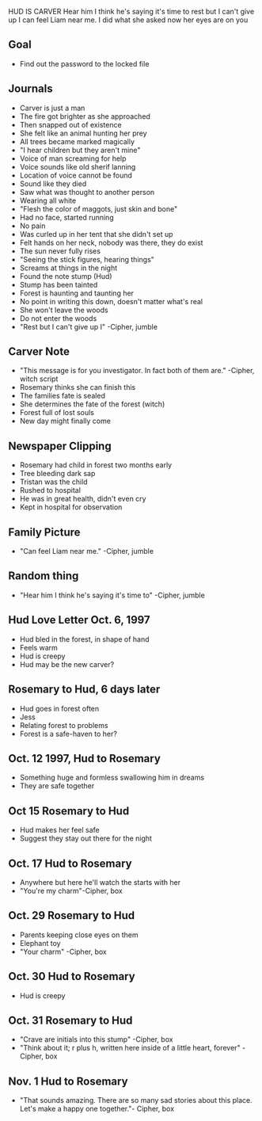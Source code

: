 HUD IS CARVER
Hear him I think he's saying it's time to rest but I can't give up I can feel Liam near me.
I did what she asked now her eyes are on you

## Goal
- Find out the password to the locked file

## Journals
- Carver is just a man
- The fire got brighter as she approached
- Then snapped out of existence
- She felt like an animal hunting her prey
- All trees became marked magically
- "I hear children but they aren't mine"
- Voice of man screaming for help
- Voice sounds like old sherif lanning
- Location of voice cannot be found
- Sound like they died
- Saw what was thought to another person
- Wearing all white
- "Flesh the color of maggots, just skin and bone"
- Had no face, started running
- No pain
- Was curled up in her tent that she didn't set up
- Felt hands on her neck, nobody was there, they do exist
- The sun never fully rises
- "Seeing the stick figures, hearing things"
- Screams at things in the night
- Found the note stump (Hud)
- Stump has been tainted
- Forest is haunting and taunting her
- No point in writing this down, doesn't matter what's real
- She won't leave the woods
- Do not enter the woods
- "Rest but I can't give up I" -Cipher, jumble

## Carver Note
- "This message is for you investigator. In fact both of them are." -Cipher, witch script
- Rosemary thinks she can finish this
- The families fate is sealed
- She determines the fate of the forest (witch)
- Forest full of lost souls
- New day might finally come

## Newspaper Clipping
- Rosemary had child in forest two months early
- Tree bleeding dark sap
- Tristan was the child
- Rushed to hospital
- He was in great health, didn't even cry
- Kept in hospital for observation

## Family Picture
- "Can feel Liam near me." -Cipher, jumble

## Random thing
- "Hear him I think he's saying it's time to" -Cipher, jumble

## Hud Love Letter Oct. 6, 1997
- Hud bled in the forest, in shape of hand
- Feels warm
- Hud is creepy
- Hud may be the new carver?

## Rosemary to Hud, 6 days later
- Hud goes in forest often
- Jess
- Relating forest to problems
- Forest is a safe-haven to her?

## Oct. 12 1997, Hud to Rosemary
- Something huge and formless swallowing him in dreams
- They are safe together

## Oct 15 Rosemary to Hud
- Hud makes her feel safe
- Suggest they stay out there for the night

## Oct. 17 Hud to Rosemary
- Anywhere but here he'll watch the starts with her
- "You're my charm"-Cipher, box

## Oct. 29 Rosemary to Hud
- Parents keeping close eyes on them
- Elephant toy
- "Your charm" -Cipher, box

## Oct. 30 Hud to Rosemary
- Hud is creepy

## Oct. 31 Rosemary to Hud
- "Crave are initials into this stump" -Cipher, box
- "Think about it; r plus h, written here inside of a little heart, forever" -Cipher, box

## Nov. 1 Hud to Rosemary
- "That sounds amazing. There are so many sad stories about this place. Let's make a happy one together."- Cipher, box
